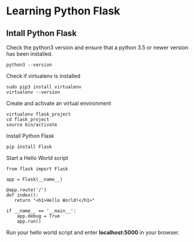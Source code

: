 
# Learning Python Flask

## Intall Python Flask

Check the python3 version and ensure that a python 3.5 or newer version has been installed.
```
python3 --version
```

Check if virtualenv is installed
```
sudo pip3 install virtualenv
virtualenv --version
```

Create and activate an virtual environment
```
virtualenv flask_project
cd flask_project
source bin/activate
```

Install Python Flask
```
pip install Flask
```

Start a Hello World script

```
from flask import Flask

app = Flask(__name__)

@app.route('/')
def index():
   return "<h1>Hello World!</h1>"

if __name__ == '__main__':
    app.debug = True
    app.run()
```

Run your hello world script and 
enter **localhost:5000** in your browser.
